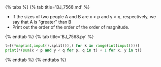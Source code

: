 {% tabs %}
{% tab title='BJ_7568.md' %}

* If the sizes of two people A and B are x > p and y > q, respectively, we say that A is "greater" than B
* Print out the order of the order of the order of magnitude.

{% endtab %}
{% tab title='BJ_7568.py' %}

```py
t=[(*map(int,input().split()),) for k in range(int(input()))]
print(*(sum(x < p and y < q for p, q in t) + 1 for x, y in t))
```

{% endtab %}
{% endtabs %}
